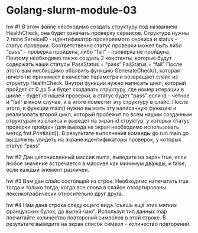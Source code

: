 # Golang-slurm-module-03
hw #1
В этом файле необходимо создать структуру под названием HealthCheck, она
будет означать проверку сервисов. Структуре нужны 2 поля ServiceID -
идентификатор проверяемого сервиса и status - статус проверки. Соответственно
статус проверки может быть либо “pass” - проверка пройдена, либо “fail” - проверка
не пройдена. Поэтому необходимо также создать 2 константы, которые будут
содержать наши статусы
PassStatus = “pass”
FailStatus = “fail”
После этого вам необходимо объявить функцию GenerateCheck(), которая ничего
не принимает в качестве параметра и возвращает слайс из структур HealthCheck.
Внутри функции нужно написать цикл, который пройдет от 0 до 5 и будет
создавать структуру, где номер итерации в цикле - будет id нашей проверки, а
статус будет “pass” если id - четное и “fail” в ином случае, и в итоге поместит эту
структуру в слайс.
После этого, в функции main() нужно вызвать эту написанную функцию и
реализовать второй цикл, который пробежит по всем нашим созданным
структурам из слайса и выведет на экран id структур, у которых статус проверки
пройден (для вывода на экран необходимо использовать метод fmt.Println(id)).
В результате выполнения команды go run main.go вы должны увидеть на экране
идентификаторы проверок, у которых статус “pass”

hw #2
Дан целочисленный массив nums, выведите на экран true, если любое значение
встречается в массиве как минимум дважды, и false, если каждый элемент
различен.

hw #3
Вам дан слайс состоящий из строк. Необходимо напечатать true тогда и только
тогда, когда все слова в слайсе отсортированы лексикографически относительно
друг друга.

hw #4
Нам дана строка следующего вида “съешь ещё этих мягких французских булок, да
выпей чаю”. Используя тип данных map посчитайте количество повторений
символов в этой строке. В результате выведите на экран список символ -
количество повторений.
